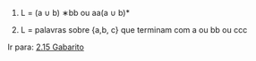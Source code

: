 1. L = (a ∪ b) ∗bb ou aa(a ∪ b)*

2. L = palavras sobre {a,b, c} que terminam com a ou bb ou ccc

Ir para: [2.15 Gabarito](15-gabarito-afnd-λ.md)